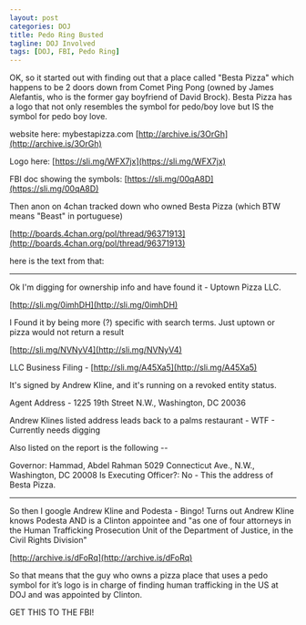 ```yaml
---
layout: post
categories: DOJ
title: Pedo Ring Busted
tagline: DOJ Involved
tags: [DOJ, FBI, Pedo Ring]
---
```

OK, so it started out with finding out that a place called "Besta Pizza" which happens to be 2 doors down from Comet Ping Pong (owned by James Alefantis, who is the former gay boyfriend of David Brock). Besta Pizza has a logo that not only resembles the symbol for pedo/boy love but IS the symbol for pedo boy love.


website here:
mybestapizza.com
[http://archive.is/3OrGh](http://archive.is/3OrGh)


Logo here:
[https://sli.mg/WFX7jx](https://sli.mg/WFX7jx)


FBI doc showing the symbols:
[https://sli.mg/00qA8D](https://sli.mg/00qA8D)


Then anon on 4chan tracked down who owned Besta Pizza (which BTW means "Beast" in portuguese)


[http://boards.4chan.org/pol/thread/96371913](http://boards.4chan.org/pol/thread/96371913)


here is the text from that:

_________________________________

Ok I'm digging for ownership info and have found it - 
Uptown Pizza LLC.


[http://sli.mg/0imhDH](http://sli.mg/0imhDH)


I Found it by being more (?) specific with search terms. Just uptown or pizza would not return a result 


[http://sli.mg/NVNyV4](http://sli.mg/NVNyV4)


LLC Business Filing - [http://sli.mg/A45Xa5](http://sli.mg/A45Xa5)


It's signed by Andrew Kline, and it's running on a revoked entity status. 


Agent Address - 1225 19th Street N.W., Washington, DC 20036


Andrew Klines listed address leads back to a palms restaurant - WTF - Currently needs digging


Also listed on the report is the following -- 


Governor: Hammad, Abdel Rahman 5029 Connecticut Ave., N.W., Washington, DC 20008 Is Executing Officer?: No - 
This the address of Besta Pizza.

***********


So then I google Andrew Kline and Podesta - Bingo!
Turns out Andrew Kline knows Podesta AND is a Clinton appointee and "as one of four attorneys in the Human Trafficking Prosecution Unit of the Department of Justice, in the Civil Rights Division"


[http://archive.is/dFoRq](http://archive.is/dFoRq)


So that means that the guy who owns a pizza place that uses a pedo symbol for it’s logo is in charge of finding human trafficking in the US at DOJ and was appointed by Clinton.


GET THIS TO THE FBI!